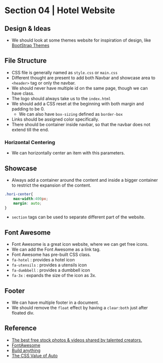 # Section 04 | Hotel Website #

## Design & Ideas ##

* We should look at some themes website for inspiration of design, like [BootStrap Themes](https://themes.getbootstrap.com/)


## File Structure  ##
* CSS file is generally named as `style.css` or `main.css`
* Different thought are present to add both Navbar and showcase area to `<header>` tag or only the navbar.
* We should never have multiple id on the same page, though we can have class.
* The logo should always take us to the `index.html`
* We should add a CSS reset at the beginning with both margin and padding to be 0.
    * We can also have `box-sizing` defined as `border-box`
* Links should be assigned color specifically.
* There should be container inside navbar, so that the navbar does not extend till the end.

### Horizontal Centering ###
* We can horizontally center an item with this parameters.

## Showcase ##
* Always add a container around the content and inside a bigger container to restrict the expansion of the content.

````css
.hori-center{
    max-width:400px;
    margin: auto;
}
````

* `section` tags can be used to separate different part of the website.


## Font Awesome ##
* Font Awesome is a great icon website, where we can get free icons.
* We can add the Font Awesome as a link tag.
* Font Awesome has pre-built CSS class.
* `fa-hotel` : provides a hotel icon
* `fa-utensils` : provides a utensils icon
* `fa-dumbbell` : provides a dumbbell icon
* `fa-3x` : expands the size of the icon as 3x.

## Footer ##
* We can have multiple footer in a document.
* We should remove the `float` effect by having a `clear:both` just after floated div.


## Reference ##
* [The best free stock photos & videos shared by talented creators.](https://www.pexels.com/)
* [FontAwesome](https://fontawesome.com/)
* [Build anything ](https://themes.getbootstrap.com/)
* [The CSS Value of Auto ](https://www.youtube.com/watch?v=1vl3LrEwqpE)